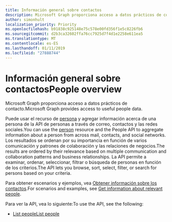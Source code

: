 ```yaml
---
title: Información general sobre contactos
description: Microsoft Graph proporciona acceso a datos prácticos de contacto.
author: simonhult
localization_priority: Priority
ms.openlocfilehash: b91838c925148e75c578e00fd356f1e5c8226fb6
ms.sourcegitcommit: d2b3ca32602ffa76cc7925d7f4d1e2258e611ea5
ms.translationtype: MT
ms.contentlocale: es-ES
ms.lasthandoff: 01/11/2019
ms.locfileid: "27888744"
---
```

# <a name="people-overview"></a><span data-ttu-id="5ff41-103">Información general sobre contactos</span><span class="sxs-lookup"><span data-stu-id="5ff41-103">People overview</span></span>

<span data-ttu-id="5ff41-104">Microsoft Graph proporciona acceso a datos prácticos de contacto.</span><span class="sxs-lookup"><span data-stu-id="5ff41-104">Microsoft Graph provides access to useful people data.</span></span>

<span data-ttu-id="5ff41-105">Puede usar el recurso de [persona](../resources/person.md) y agregar información acerca de una persona de la API de personas a través de correo, contactos y las redes sociales.</span><span class="sxs-lookup"><span data-stu-id="5ff41-105">You can use the [person](../resources/person.md) resource and the People API to aggregate information about a person from across mail, contacts, and social networks.</span></span> <span data-ttu-id="5ff41-106">Los resultados se ordenan por su importancia en función de varios comunicación y patrones de colaboración y las relaciones de negocios.</span><span class="sxs-lookup"><span data-stu-id="5ff41-106">The results are ordered by their relevance based on multiple communication and collaboration patterns and business relationships.</span></span> <span data-ttu-id="5ff41-107">La API permite a examinar, ordenar, seleccionar, filtrar o búsqueda de personas en función de los criterios.</span><span class="sxs-lookup"><span data-stu-id="5ff41-107">The API lets you browse, sort, select, filter, or search for persons based on your criteria.</span></span>

<span data-ttu-id="5ff41-108">Para obtener escenarios y ejemplos, vea [Obtener información sobre los contactos](/graph/people-example).</span><span class="sxs-lookup"><span data-stu-id="5ff41-108">For scenarios and examples, see [Get information about relevant people](/graph/people-example).</span></span>

<span data-ttu-id="5ff41-109">Para ver la API, vea lo siguiente:</span><span class="sxs-lookup"><span data-stu-id="5ff41-109">To use the API, see the following:</span></span>

- [<span data-ttu-id="5ff41-110">List people</span><span class="sxs-lookup"><span data-stu-id="5ff41-110">List people</span></span>](../api/user-list-people.md)
